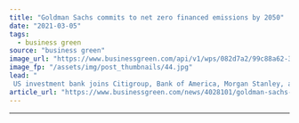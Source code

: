 ```yaml
---
title: "Goldman Sachs commits to net zero financed emissions by 2050"
date: "2021-03-05"
tags: 
  - business green
source: "business green"
image_url: "https://www.businessgreen.com/api/v1/wps/082d7a2/99c88a62-33de-4d9b-b867-6b8985280665/5/Goldman-Sachs-Europe-HQ-Plumtree-Court-London-185x114.jpg"
image_fp: "/assets/img/post_thumbnails/44.jpg"
lead: "
 US investment bank joins Citigroup, Bank of America, Morgan Stanley, and JP Morgan Chase in pledging to slash emissions from its financing activities over the coming decades ..."
article_url: "https://www.businessgreen.com/news/4028101/goldman-sachs-commits-net-zero-financed-emissions-2050"
---
```


---
